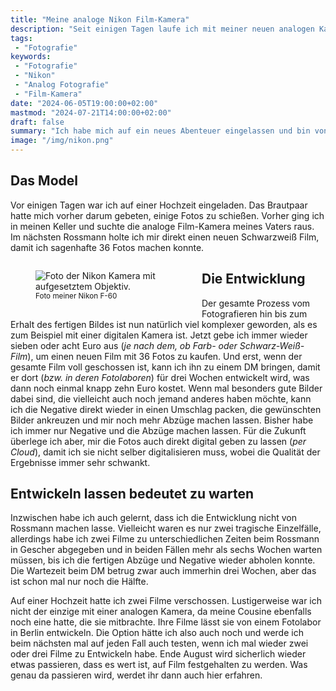 ```yaml
---
title: "Meine analoge Nikon Film-Kamera"
description: "Seit einigen Tagen laufe ich mit meiner neuen analogen Kamera herum und schieße wieder Fotos auf Film."
tags:
 - "Fotografie"
keywords:
 - "Fotografie"
 - "Nikon"
 - "Analog Fotografie"
 - "Film-Kamera"
date: "2024-06-05T19:00:00+02:00"
mastmod: "2024-07-21T14:00:00+02:00"
draft: false
summary: "Ich habe mich auf ein neues Abenteuer eingelassen und bin von digitaler zu analoger Fotografie auf Film gewechselt. Nun kann ich mir wieder haufenweise neue Filme kaufen und sie entwickeln lassen. Wie in den alten Zeiten."
image: "/img/nikon.png"
---
```


## Das Model
Vor einigen Tagen war ich auf einer Hochzeit eingeladen. Das Brautpaar hatte mich vorher darum gebeten, einige Fotos zu schießen. Vorher ging ich in meinen Keller und suchte die analoge Film-Kamera meines Vaters raus. Im nächsten Rossmann holte ich mir direkt einen neuen Schwarzweiß Film, damit ich sagenhafte 36 Fotos machen konnte.

<figure vocab="https://schema.org/" typeof="Photograph" style="float: left; width: 50%; margin-right: 1em;">
    <img alt="Foto der Nikon Kamera mit aufgesetztem Objektiv." srcset="https://mariustimmer.de/img/nikon_small.webp 480w, https://mariustimmer.de/img/nikon.webp" src="https://mariustimmer.de/img/nikon.webp" />
    <figcaption>
        <small>
            <span property="abstract">Foto meiner Nikon F-60</span>
        </small>
    </figcaption>
</figure>

## Die Ent&shy;wick&shy;lung
Der gesamte Prozess vom Fotografieren hin bis zum Erhalt des fertigen Bildes ist nun natürlich viel komplexer geworden, als es zum Beispiel mit einer digitalen Kamera ist. Jetzt gebe ich immer wieder sieben oder acht Euro aus (_je nach dem, ob Farb- oder Schwarz-Weiß-Film_), um einen neuen Film mit 36 Fotos zu kaufen. Und erst, wenn der gesamte Film voll geschossen ist, kann ich ihn zu einem DM bringen, damit er dort (_bzw. in deren Fotolaboren_) für drei Wochen entwickelt wird, was dann noch einmal knapp zehn Euro kostet. Wenn mal besonders gute Bilder dabei sind, die vielleicht auch noch jemand anderes haben möchte, kann ich die Negative direkt wieder in einen Umschlag packen, die gewünschten Bilder ankreuzen und mir noch mehr Abzüge machen lassen. Bisher habe ich immer nur Negative und die Abzüge machen lassen. Für die Zukunft überlege ich aber, mir die Fotos auch direkt digital geben zu lassen (_per Cloud_), damit ich sie nicht selber digitalisieren muss, wobei die Qualität der Ergebnisse immer sehr schwankt.

## Entwickeln lassen bedeutet zu warten
Inzwischen habe ich auch gelernt, dass ich die Entwicklung nicht von Rossmann machen lasse. Vielleicht waren es nur zwei tragische Einzelfälle, allerdings habe ich zwei Filme zu unterschiedlichen Zeiten beim Rossmann in Gescher abgegeben und in beiden Fällen mehr als sechs Wochen warten müssen, bis ich die fertigen Abzüge und Negative wieder abholen konnte. Die Wartezeit beim DM betrug zwar auch immerhin drei Wochen, aber das ist schon mal nur noch die Hälfte.

Auf einer Hochzeit hatte ich zwei Filme verschossen. Lustigerweise war ich nicht der einzige mit einer analogen Kamera, da meine Cousine ebenfalls noch eine hatte, die sie mitbrachte. Ihre Filme lässt sie von einem Fotolabor in Berlin entwickeln. Die Option hätte ich also auch noch und werde ich beim nächsten mal auf jeden Fall auch testen, wenn ich mal wieder zwei oder drei Filme zu Entwickeln habe. Ende August wird sicherlich wieder etwas passieren, dass es wert ist, auf Film festgehalten zu werden. Was genau da passieren wird, werdet ihr dann auch hier erfahren.
